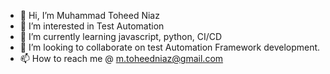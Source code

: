 - 👋 Hi, I’m Muhammad Toheed Niaz
- 👀 I’m interested in Test Automation 
- 🌱 I’m currently learning javascript, python, CI/CD
- 💞️ I’m looking to collaborate on test Automation Framework development.
- 📫 How to reach me @ m.toheedniaz@gmail.com

<!---
toheedN/toheedN is a ✨ special ✨ repository because its `README.md` (this file) appears on your GitHub profile.
You can click the Preview link to take a look at your changes.
--->
